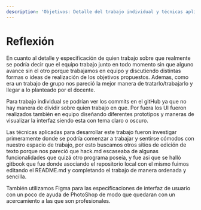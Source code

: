 ```yaml
---
description: 'Objetivos: Detalle del trabajo individual y técnicas aplicadas y aprendizajes'
---
```


# Reflexión

En cuanto al detalle y especificación de quien trabajo sobre que realmente se podría decir que el equipo trabajo junto en todo momento sin que alguno avance sin el otro porque trabajamos en equipo y discutiendo distintas formas o ideas de realización de los objetivos propuestos. Ademas, como era un trabajo de grupo nos pareció la mejor manera de tratarlo/trabajarlo y llegar a lo planteado por el docente.

Para trabajo individual se podrían ver los commits en el gitHub ya que no hay manera de dividir sobre quien trabajo en que. Por fuera los UI fueron realizados también en equipo diseñando diferentes prototipos y maneras de visualizar la interfaz siendo esta con tema claro o oscuro.

Las técnicas aplicadas para desarrollar este trabajo fueron investigar primeramente donde se podría comenzar a trabajar y sentirse cómodos con nuestro espacio de trabajo, por esto buscamos  otros sitios de edición de texto porque nos pareció que hack.md escaseaba de algunas funcionalidades que quizá otro programa poseía, y fue asi que se halló gitbook que fue donde asociando el repositorio local con el mismo fuimos editando el README.md y completando el trabajo de manera ordenada y sencilla.

También utilizamos Figma para las especificaciones de interfaz de usuario con un poco de ayuda de PhotoShop de modo que quedaran con un acercamiento a las que son profesionales.
